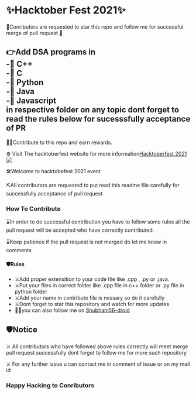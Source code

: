<h1>✨Hacktober Fest 2021✨</h1>
<p>🙏Conributors are requested to star this repo and follow me for successful merge of pull request.🙏</p>
<h2>👉Add DSA programs in <br/>
-🤖 C++ <br/>
-🤖 C <br/>
-🤖 Python<br/>
-🤖 Java <br/>
-🤖 Javascript <br/>
in respective folder on any topic dont forget to read the rules below for sucesssfully acceptance of PR</h2>
<p>👷‍♂️Contribute to this repo and earn rewards.</p>
<p>⚙️ Visit The hacktoberfest website for more information<a href="https://hacktoberfest.digitalocean.com/">Hacktoberfest 2021</a>
<br/>
<img src="./images/logo-hacktoberfest-full.f42e3b1.jpg">
<p>🛠Welcome to hacktobefest 2021 event</p>
<p>⛏All contributors are requested to put read this readme file carefully for successfully acceptance of pull request</p>
<h3>How To Contribute</h3>
<p>⌛️In order to do successful contribution you have to follow some rules all the pull request will be accepted who have correctly contributed.</p>
<p>⌛️Keep patience if the pull request is not merged do let me know in  comments</p>
<h4>🛡Rules</h4>
<ul>
  <li>⚔️Add proper extensition to your code file like .cpp , .py or .java.</li>
  <li>⚔️Put your files in correct folder like .cpp file in  c++ folder or .py file in python folder</li>
  <li>⚔️Add your name in contribute file is nessary so do it carefully</li>
  <li>⚔️Dont forget to star this repository and watch for more updates</li>
  <li>🦸‍♂️you can also follow me on  <a href="https://github.com/Shubham56-droid">Shubham56-droid</a>
</ul>

<h2>🛡Notice</h2>
<p>⚔️ All contributors who have followed above rules correctly will meet merge pull request successfully dont forget to follow me for more such repository</p>
<p>⚔️ For any further issue u can contact me in comment of issue or on my mail id</p>
<h3>Happy Hacking to Conributors</h3>
